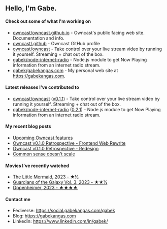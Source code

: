 ## Hello, I'm Gabe.

#### Check out some of what I'm working on

- [owncast/owncast.github.io](https://github.com/owncast/owncast.github.io) - Owncast&#39;s public facing web site.  Documentation and info.
- [owncast/.github](https://github.com/owncast/.github) - Owncast GitHub profile
- [owncast/owncast](https://github.com/owncast/owncast) - Take control over your live stream video by running it yourself.  Streaming &#43; chat out of the box.
- [gabek/node-internet-radio](https://github.com/gabek/node-internet-radio) - Node.js module to get Now Playing information from an internet radio stream.
- [gabek/gabekangas.com](https://github.com/gabek/gabekangas.com) - My personal web site at https://gabekangas.com.

#### Latest releases I've contributed to

- [owncast/owncast](https://github.com/owncast/owncast) ([v0.1.1](https://github.com/owncast/owncast/releases/tag/v0.1.1)) - Take control over your live stream video by running it yourself.  Streaming &#43; chat out of the box.
- [gabek/node-internet-radio](https://github.com/gabek/node-internet-radio) ([0.2.1](https://github.com/gabek/node-internet-radio/releases/tag/0.2.1)) - Node.js module to get Now Playing information from an internet radio stream.

#### My recent blog posts

- [Upcoming Owncast features](https://gabekangas.com/blog/2023/04/upcoming-owncast-features/)
- [Owncast v0.1.0 Retrospective - Frontend Web Rewrite](https://gabekangas.com/blog/2023/02/owncast-v0.1.0-retrospective-frontend-web-rewrite/)
- [Owncast v0.1.0 Retrospective - Redesign](https://gabekangas.com/blog/2023/02/owncast-v0.1.0-retrospective-redesign/)
- [Common sense doesn&#39;t scale](https://gabekangas.com/blog/2022/12/common-sense-doesnt-scale/)

#### Movies I've recently watched

- [The Little Mermaid, 2023 - ★½](https://letterboxd.com/gabekangas/film/the-little-mermaid-2023/)
- [Guardians of the Galaxy Vol. 3, 2023 - ★★½](https://letterboxd.com/gabekangas/film/guardians-of-the-galaxy-vol-3/)
- [Oppenheimer, 2023 - ★★★★](https://letterboxd.com/gabekangas/film/oppenheimer-2023/)

#### Contact me

- Fediverse: https://social.gabekangas.com/gabek
- Blog: https://gabekangas.com
- Linkedin: https://www.linkedin.com/in/gabek/
